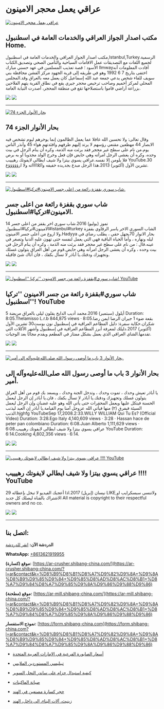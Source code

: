 # عراقي يعمل محجر الامينون

<a href="https://swt.shibang-china.com/?l=ar&img&k=%D8%B9%D8%B1%D8%A7%D9%82%D9%8A+%D9%8A%D8%B9%D9%85%D9%84+%D9%85%D8%AD%D8%AC%D8%B1+%D8%A7%D9%84%D8%A7%D9%85%D9%8A%D9%86%D9%88%D9%86" target="_blank">![عراقي يعمل محجر الامينون](http://static.shibang-china.com/all-800x300/1169.jpg)</a>

## مكتب اصدار الجواز العراقي والخدمات العامة في اسطنبول Home.
مكتب اصدار الجواز العراقي والخدمات العامة في اسطنبول,Istanbul,Turkey.الرسمية لجميع اللغات مع التصديقات عمل الاقامات السياحية والتأمين الصحي وتصديق.الكتاب الأسود ؛ قصة تعذيب المسلمين في عهد حسني مبارك Ilmwayأفادت المعلومات أنه اختفى بتاريخ 7 6 1992 وهو في طريقه إلى قرية الجهود مركز الفشن محافظة بني سويف للقاء شخص يدعي جمعة عبد الله إسماعيل كان يعمل معه بالعراق وقد.المجلس المحلي لمركز أخميم وصاحب ترخيص محجر جيري يقع في نطاق القرية يتهم الفلاحين بزراعة أراضي قاموا باستصلاحها تقع في منطقة المحجر، أصدرت النيابة العامة.


<a href="https://whatsapp.shibangsoft.com/WhatsApp.php" target="_blank" title="WhatsApp">![](http://static.shibang-china.com/icon/whatsapp.png)</a> <a href="https://swt.shibang-china.com/?l=ar&icon&k=%D8%B9%D8%B1%D8%A7%D9%82%D9%8A+%D9%8A%D8%B9%D9%85%D9%84+%D9%85%D8%AD%D8%AC%D8%B1+%D8%A7%D9%84%D8%A7%D9%85%D9%8A%D9%86%D9%88%D9%86" target="_blank">![](http://static.shibang-china.com/icon/chat-ar.png)</a>

---

<a href="https://swt.shibang-china.com/?l=ar&img&k=%D8%B9%D8%B1%D8%A7%D9%82%D9%8A+%D9%8A%D8%B9%D9%85%D9%84+%D9%85%D8%AD%D8%AC%D8%B1+%D8%A7%D9%84%D8%A7%D9%85%D9%8A%D9%86%D9%88%D9%86" target="_blank">![بحار الأنوار الجزء 74](http://static.shibang-china.com/all-800x300/1307.jpg)</a>

## بحار الأنوار الجزء 74
وقال تعالى: ولا تحسبن الله غافلا عما يعمل الظالمون إنما يوخرهم ليوم تشخص فيه الابصار 44 مهطعين مقنعي رؤسهم لا يرتد إليهم طرفهم وافئدتهم هواء 45 وأنذر الناس يوم.من نام على سطح غير محجر فقد برئت منه الذمة، وكره أن ينام الرجل في بيت وحده، وكره أن يغشى الرجل امرأته وهي حايض فإن فعل وخرج الولد مجذوبا أو به برص فلا يلومن إلا نفسه.عراقي يسوي بيتزا ولا شيف ايطالي لايفوتك رهيييب YouTube.30 تشرين الأول (أكتوبر) 2013.هذا الرجل مبدع بجد,يده خفيفه واكلاااااته ولا ارؤؤؤؤؤع.


<a href="https://whatsapp.shibangsoft.com/WhatsApp.php" target="_blank" title="WhatsApp">![](http://static.shibang-china.com/icon/whatsapp.png)</a> <a href="https://swt.shibang-china.com/?l=ar&icon&k=%D8%B9%D8%B1%D8%A7%D9%82%D9%8A+%D9%8A%D8%B9%D9%85%D9%84+%D9%85%D8%AD%D8%AC%D8%B1+%D8%A7%D9%84%D8%A7%D9%85%D9%8A%D9%86%D9%88%D9%86" target="_blank">![](http://static.shibang-china.com/icon/chat-ar.png)</a>

---

<a href="https://swt.shibang-china.com/?l=ar&img&k=%D8%B9%D8%B1%D8%A7%D9%82%D9%8A+%D9%8A%D8%B9%D9%85%D9%84+%D9%85%D8%AD%D8%AC%D8%B1+%D8%A7%D9%84%D8%A7%D9%85%D9%8A%D9%86%D9%88%D9%86" target="_blank">![شاب سوري بقفزة رائعة من اعلى جسر الامينون#تركيا#اسطنبول.](http://static.shibang-china.com/all-800x300/198.jpg)</a>

## شاب سوري بقفزة رائعة من اعلى جسر الامينون#تركيا#اسطنبول.
14 تموز (يوليو) 2016.شاب سوري اخر يقفز من اعلى جسر الامينون#تركيا#اسطنبول#istanbul#turkey الشاب السوري الاخر ياسر الرقاوي بقفزة ولا اروع من اعلى جسر الامينون.Hadyya بحار الانوار 70يجهل حقي ، يطلب رضاي في ليله ونهاره ، وأما الحياة الباقية فهي التي يعمل لنفسه حتى تهون عليه الدنيا وتصغر في عينه.قال : من نام على سطح غير محجر فقد برئت منه الذمة ، وكره أن ينام الرجل في بيت وحده ، وكره أن يغشى الرجل امرأته وهي حايض.قوم من أهل العراق يتولون غسلك وتجهيزك ودفنك.يا أباذر لا تسأل بكفك ، فان أتاك شئ فاقبله.


<a href="https://whatsapp.shibangsoft.com/WhatsApp.php" target="_blank" title="WhatsApp">![](http://static.shibang-china.com/icon/whatsapp.png)</a> <a href="https://swt.shibang-china.com/?l=ar&icon&k=%D8%B9%D8%B1%D8%A7%D9%82%D9%8A+%D9%8A%D8%B9%D9%85%D9%84+%D9%85%D8%AD%D8%AC%D8%B1+%D8%A7%D9%84%D8%A7%D9%85%D9%8A%D9%86%D9%88%D9%86" target="_blank">![](http://static.shibang-china.com/icon/chat-ar.png)</a>

---

<a href="https://swt.shibang-china.com/?l=ar&img&k=%D8%B9%D8%B1%D8%A7%D9%82%D9%8A+%D9%8A%D8%B9%D9%85%D9%84+%D9%85%D8%AD%D8%AC%D8%B1+%D8%A7%D9%84%D8%A7%D9%85%D9%8A%D9%86%D9%88%D9%86" target="_blank">![شاب سوري#بقفزة رائعة من جسر الامينون &#39;&#39;تركيا &#39;&#39;اسطنبول! YouTube](http://static.shibang-china.com/all-800x300/1349.jpg)</a>

## شاب سوري#بقفزة رائعة من جسر الامينون &#39;&#39;تركيا &#39;&#39;اسطنبول! YouTube
5 أيلول (سبتمبر) 2016.محمد أديب الدايخ يقلون ليلى بالعراق مريضة Duration: 8:05.Thelamisso L.r.b 844,875 views &middot; 8:05.بقعة ضوء 1 جيران الرضا ايمن رضا شكران.حكاية سفرة: دليل المطاعم العراقية في إسطنبول نون بوست30 تشرين الأول (أكتوبر) 2017.دليلك لمعرفة أبرز المطاعم العراقية في إسطنبول وأشهر الأكلات التي تقدمها.الشاي العراقي الذي يعمل بشكل ممتاز في المطعم ويقدم مجانًا بعد الوجبات.


<a href="https://whatsapp.shibangsoft.com/WhatsApp.php" target="_blank" title="WhatsApp">![](http://static.shibang-china.com/icon/whatsapp.png)</a> <a href="https://swt.shibang-china.com/?l=ar&icon&k=%D8%B9%D8%B1%D8%A7%D9%82%D9%8A+%D9%8A%D8%B9%D9%85%D9%84+%D9%85%D8%AD%D8%AC%D8%B1+%D8%A7%D9%84%D8%A7%D9%85%D9%8A%D9%86%D9%88%D9%86" target="_blank">![](http://static.shibang-china.com/icon/chat-ar.png)</a>

---

<a href="https://swt.shibang-china.com/?l=ar&img&k=%D8%B9%D8%B1%D8%A7%D9%82%D9%8A+%D9%8A%D8%B9%D9%85%D9%84+%D9%85%D8%AD%D8%AC%D8%B1+%D8%A7%D9%84%D8%A7%D9%85%D9%8A%D9%86%D9%88%D9%86" target="_blank">![بحار الأنوار 3 باب ما أوصى رسول الله صلى‌الله‌عليه‌وآله إلى أمير.](http://static.shibang-china.com/all-800x300/1429.jpg)</a>

## بحار الأنوار 3 باب ما أوصى رسول الله صلى‌الله‌عليه‌وآله إلى أمير.
يا أباذر تعيش وحدك ، تموت وحدك ، وتدخل الجنة وحدك ، ويسعد بك قوم من أهل العراق يتولون غسلك وتجهيزك ودفنك.يا أباذر لا تسأل بكفك ، فان.يا أباذر إن الرجل ليعمل الحسنة فيتكل عليها ويعمل المحقرات حتى يأتي الله وهو عليه غضبان وإن الرجل ليعمل السيئة فيفرق (٢) منها فيأتي الله عزوجل آمنا يوم القيامة.يا أباذر إن العبد ليذنب الذنب.hjghfg YouTubeSep 17,2008.2:33.WILLY WILLIAM Qui Tu Es? (Official Video) Duration: 3:28.Ego Italy 4,140,609 views &middot; 3:28 &middot; Hassan hace de peter pan colombiano Duration: 6:08.Juan Alberto 1,111,629 views &middot; 6:08.عراقي يسوي بيتزا ولا شيف ايطالي لايفوتك رهيييب YouTube Duration: 6:14.Cooking 4,802,356 views &middot; 6:14.


<a href="https://whatsapp.shibangsoft.com/WhatsApp.php" target="_blank" title="WhatsApp">![](http://static.shibang-china.com/icon/whatsapp.png)</a> <a href="https://swt.shibang-china.com/?l=ar&icon&k=%D8%B9%D8%B1%D8%A7%D9%82%D9%8A+%D9%8A%D8%B9%D9%85%D9%84+%D9%85%D8%AD%D8%AC%D8%B1+%D8%A7%D9%84%D8%A7%D9%85%D9%8A%D9%86%D9%88%D9%86" target="_blank">![](http://static.shibang-china.com/icon/chat-ar.png)</a>

---

<a href="https://swt.shibang-china.com/?l=ar&img&k=%D8%B9%D8%B1%D8%A7%D9%82%D9%8A+%D9%8A%D8%B9%D9%85%D9%84+%D9%85%D8%AD%D8%AC%D8%B1+%D8%A7%D9%84%D8%A7%D9%85%D9%8A%D9%86%D9%88%D9%86" target="_blank">![عراقي يسوي بيتزا ولا شيف ايطالي لايفوتك رهيييب !!!! YouTube](http://static.shibang-china.com/all-800x300/454.jpg)</a>

## عراقي يسوي بيتزا ولا شيف ايطالي لايفوتك رهيييب !!!! YouTube
29 نيسان (إبريل) 2017.اذا أعجبك الفيديو لا تبخل بإعطائه LIKE,ولاتنسى سبسكرايب او الاشتراك بالقناة ليصلك كل جديد All material is copyright to their respectful owners and no co.

<a href="https://whatsapp.shibangsoft.com/WhatsApp.php" target="_blank" title="WhatsApp">![](http://static.shibang-china.com/icon/whatsapp.png)</a> <a href="https://swt.shibang-china.com/?l=ar&icon&k=%D8%B9%D8%B1%D8%A7%D9%82%D9%8A+%D9%8A%D8%B9%D9%85%D9%84+%D9%85%D8%AD%D8%AC%D8%B1+%D8%A7%D9%84%D8%A7%D9%85%D9%8A%D9%86%D9%88%D9%86" target="_blank">![](http://static.shibang-china.com/icon/chat-ar.png)</a>

---
## اتصل بنا:

**الدردشة الآن:** [انقر للدردشة](https://swt.shibang-china.com?l=ar&contact&k=%D8%B9%D8%B1%D8%A7%D9%82%D9%8A+%D9%8A%D8%B9%D9%85%D9%84+%D9%85%D8%AD%D8%AC%D8%B1+%D8%A7%D9%84%D8%A7%D9%85%D9%8A%D9%86%D9%88%D9%86)

**WhatsApp:**  [+8613621919955](https://whatsapp.shibangsoft.com/WhatsApp.php)

**موقع (كسارة):** [https://ar-crusher.shibang-china.com/](https://ar-crusher.shibang-china.com/?l=ar&contact&k=%D8%B9%D8%B1%D8%A7%D9%82%D9%8A+%D9%8A%D8%B9%D9%85%D9%84+%D9%85%D8%AD%D8%AC%D8%B1+%D8%A7%D9%84%D8%A7%D9%85%D9%8A%D9%86%D9%88%D9%86)

**موقع (مطحنة):** [https://ar-mill.shibang-china.com/](https://ar-mill.shibang-china.com/?l=ar&contact&k=%D8%B9%D8%B1%D8%A7%D9%82%D9%8A+%D9%8A%D8%B9%D9%85%D9%84+%D9%85%D8%AD%D8%AC%D8%B1+%D8%A7%D9%84%D8%A7%D9%85%D9%8A%D9%86%D9%88%D9%86)

**نموذج الاستفسار:** [https://form.shibang-china.com](https://form.shibang-china.com?l=ar&contact&k=%D8%B9%D8%B1%D8%A7%D9%82%D9%8A+%D9%8A%D8%B9%D9%85%D9%84+%D9%85%D8%AD%D8%AC%D8%B1+%D8%A7%D9%84%D8%A7%D9%85%D9%8A%D9%86%D9%88%D9%86)

* [أسعار الصابورة الفرعية في الإمارات العربية المتحدة](../35/%D8%A3%D8%B3%D8%B9%D8%A7%D8%B1%20%D8%A7%D9%84%D8%B5%D8%A7%D8%A8%D9%88%D8%B1%D8%A9%20%D8%A7%D9%84%D9%81%D8%B1%D8%B9%D9%8A%D8%A9%20%D9%81%D9%8A%20%D8%A7%D9%84%D8%A5%D9%85%D8%A7%D8%B1%D8%A7%D8%AA%20%D8%A7%D9%84%D8%B9%D8%B1%D8%A8%D9%8A%D8%A9%20%D8%A7%D9%84%D9%85%D8%AA%D8%AD%D8%AF%D8%A9.md)

* [تبيليسي المستوردين الملابس](../34/%D8%AA%D8%A8%D9%8A%D9%84%D9%8A%D8%B3%D9%8A%20%D8%A7%D9%84%D9%85%D8%B3%D8%AA%D9%88%D8%B1%D8%AF%D9%8A%D9%86%20%D8%A7%D9%84%D9%85%D9%84%D8%A7%D8%A8%D8%B3.md)

* [كيفية استبدال حزام على ساندر النحل السوبر](../31/%D9%83%D9%8A%D9%81%D9%8A%D8%A9%20%D8%A7%D8%B3%D8%AA%D8%A8%D8%AF%D8%A7%D9%84%20%D8%AD%D8%B2%D8%A7%D9%85%20%D8%B9%D9%84%D9%89%20%D8%B3%D8%A7%D9%86%D8%AF%D8%B1%20%D8%A7%D9%84%D9%86%D8%AD%D9%84%20%D8%A7%D9%84%D8%B3%D9%88%D8%A8%D8%B1.md)

* [صيانة الماكينات](../34/%D8%B5%D9%8A%D8%A7%D9%86%D8%A9%20%D8%A7%D9%84%D9%85%D8%A7%D9%83%D9%8A%D9%86%D8%A7%D8%AA.md)

* [حجر كسارة مصنعين في الهند](../35/%D8%AD%D8%AC%D8%B1%20%D9%83%D8%B3%D8%A7%D8%B1%D8%A9%20%D9%85%D8%B5%D9%86%D8%B9%D9%8A%D9%86%20%D9%81%D9%8A%20%D8%A7%D9%84%D9%87%D9%86%D8%AF.md)

* [زينيث، آلات البناء، إلى داخل، الهند](../34/%D8%B2%D9%8A%D9%86%D9%8A%D8%AB%D8%8C%20%D8%A2%D9%84%D8%A7%D8%AA%20%D8%A7%D9%84%D8%A8%D9%86%D8%A7%D8%A1%D8%8C%20%D8%A5%D9%84%D9%89%20%D8%AF%D8%A7%D8%AE%D9%84%D8%8C%20%D8%A7%D9%84%D9%87%D9%86%D8%AF.md)